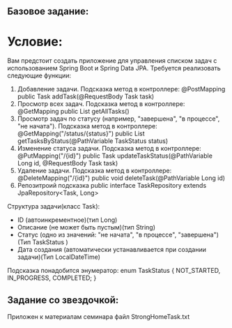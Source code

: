 ## Базовое задание:
# Условие:
Вам предстоит создать приложение для управления списком задач с использованием Spring Boot и Spring Data JPA. Требуется реализовать следующие функции:

1. Добавление задачи. Подсказка метод в контроллере: @PostMapping public Task addTask(@RequestBody Task task)
2. Просмотр всех задач. Подсказка метод в контроллере: @GetMapping public List<Task> getAllTasks()
3. Просмотр задач по статусу (например, "завершена", "в процессе", "не начата"). Подсказка метод в контроллере: @GetMapping("/status/{status}") public List<Task> getTasksByStatus(@PathVariable TaskStatus status)
4. Изменение статуса задачи. Подсказка метод в контроллере: @PutMapping("/{id}") public Task updateTaskStatus(@PathVariable Long id, @RequestBody Task task)
5. Удаление задачи. Подсказка метод в контроллере: @DeleteMapping("/{id}") public void deleteTask(@PathVariable Long id)
6. Репозитроий подсказка public interface TaskRepository extends JpaRepository<Task, Long>

Структура задачи(класс Task):
- ID (автоинкрементное)(тип Long)
- Описание (не может быть пустым)(тип String)
- Статус (одно из значений: "не начата", "в процессе", "завершена")(Тип TaskStatus )
- Дата создания (автоматически устанавливается при создании задачи)(Тип LocalDateTime)

Подсказка понадобится энумератор:
enum TaskStatus {
NOT_STARTED, IN_PROGRESS, COMPLETED;
}

## Задание со звездочкой:
Приложен к материалам семинара файл StrongHomeTask.txt